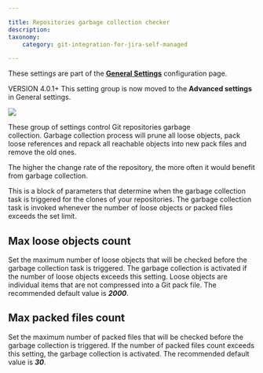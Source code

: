 ```yaml
---

title: Repositories garbage collection checker
description:
taxonomy:
    category: git-integration-for-jira-self-managed

---
```


These settings are part of the [**General Settings**](/git-integration-for-jira-self-managed/general-settings-gij-self-managed) configuration page.

VERSION 4.0.1+ This setting group is now moved to the **Advanced settings** in General settings.

![](https://bigbrassband.atlassian.net/wiki/download/thumbnails/1207828777/gitserver-gencfg-adv-repo-gcc.png?version=1&modificationDate=1647775066834&cacheVersion=1&api=v2&width=680&height=151)

These group of settings control Git repositories garbage collection. Garbage collection process will prune all loose objects, pack loose references and repack all reachable objects into new pack files and remove the old ones.

The higher the change rate of the repository, the more often it would benefit from garbage collection.

This is a block of parameters that determine when the garbage collection task is triggered for the clones of your repositories. The garbage collection task is invoked whenever the number of loose objects or packed files exceeds the set limit.

## Max loose objects count

Set the maximum number of loose objects that will be checked before the garbage collection task is triggered. The garbage collection is activated if the number of loose objects exceeds this setting. Loose objects are individual items that are not compressed into a Git pack file. The recommended default value is _**2000**_.

## Max packed files count

Set the maximum number of packed files that will be checked before the garbage collection is triggered. If the number of packed files count exceeds this setting, the garbage collection is activated. The recommended default value is _**30**_.

